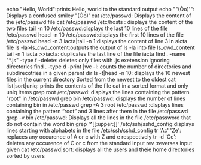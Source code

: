 echo "Hello, World":prints Hello, world to the standard output
echo "\"(Ôo)'": Displays a confused smiley "(Ôo)'
cat /etc/passwd: Displays the content of the /etc/passwd file
cat /etc/passwd /etc/hosts : displays the content of the two files
tail -n 10 /etc/passwd:displays the last 10 lines of the file /etc/passwd
head -n 10 /etc/passwd:displays the first 10 lines of the file /etc/passwd
head -n 3 iacta|tail -n 1:displays the content of line 3 in aicta file
ls -la>ls_cwd_content:outputs the output of ls -la into file ls_cwd_content
tail -n 1 iacta >>iacta: duplicates the last line of the file iacta
find . -name "*.js" -type f -delete: deletes only files with .js exetension ignoring directories
find . -type d -print |wc -l: counts the number of directories and subdirecotries in a given parent dir
ls -t|head -n 10: displays the 10 newest files in the current directory Sorted from the newest to the oldest
cat list|sort|uniq: prints the contents of the file cat in a sorted format and only uniq items
grep root /etc/passwd: displays the lines containing the pattern "root" in /etc/passwd
grep bin /etc/passwd: displays the number of lines containing bin in /etc/passwd
grep -A 3 root /etc/passwd :displays lines containing the pattern “root” and 3 lines after them in the file /etc/passwd
grep -v bin /etc/passwd: Displays all the lines in the file /etc/password that do not contain the word bin
grep '^[[:upper:]]' /etc/ssh/sshd_config:displays lines starting with alphabets in the file /etc/ssh/sshd_config
tr 'Ac' 'Ze': replaces any occurence of A or c with Z and e respectively
tr -d 'Cc': deletes any occurence of C or c from the standard input
rev :reverses input given
cat /etc/passwd|sort: displays all the users and theie home directories sorted by users